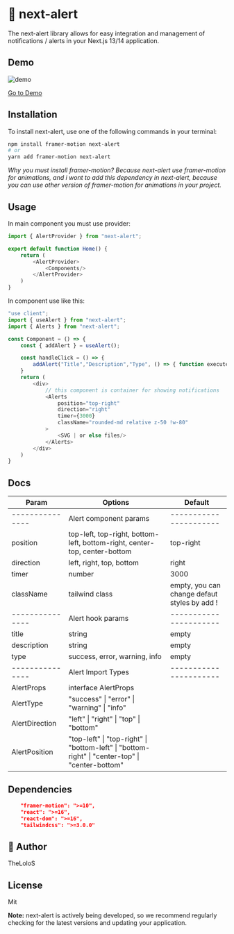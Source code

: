 
# 💌 next-alert 

The next-alert library allows for easy integration and management of notifications / alerts in your Next.js 13/14 application.

## Demo

![demo](https://github.com/TheLoloS/next-alert/assets/57485545/d22d9e5e-ce20-4d5f-b69f-a28b29b3f629)

[Go to Demo](https://next-alert-deom.vercel.app/)

## Installation

To install next-alert, use one of the following commands in your terminal:

```bash
npm install framer-motion next-alert
# or
yarn add framer-motion next-alert
```


*Why you must install framer-motion? Because next-alert use framer-motion for animations, and i wont to add this dependency in next-alert, because you can use other version of framer-motion for animations in your project.*

## Usage
In main component you must use provider:

```js
import { AlertProvider } from "next-alert";

export default function Home() {
	return (
        <AlertProvider>
            <Components/>
        </AlertProvider>
    )
}
```
In component use like this:

```js
"use client";
import { useAlert } from "next-alert";
import { Alerts } from "next-alert";

const Component = () => {
	const { addAlert } = useAlert();

    const handleClick = () => {
        addAlert("Title","Description","Type", () => { function execute after alert gone (optional) });
    }
    return (
        <div>
            // this component is container for showing notifications 
            <Alerts
				position="top-right"
				direction="right"
				timer={3000}
				className="rounded-md relative z-50 !w-80"
			>
                <SVG | or else files/>
            </Alerts>
        </div>
    )
}
```


## Docs

| **Param** | **Options** | **Default** |
|------------|------------|------------|
|---------------| Alert component params |----------------------|
| position |  top-left, top-right, bottom-left, bottom-right, center-top, center-bottom |  top-right |
| direction | left, right, top, bottom| right |
| timer | number | 3000 |
| className | tailwind class | empty, you can change defaut styles by add ! |
|---------------| Alert hook params |----------------------|
|title|string|empty|
|description|string|empty|
|type|success, error, warning, info|empty|
|---------------| Alert Import Types |----------------------|
|AlertProps| interface AlertProps |
|AlertType| "success" \| "error" \| "warning" \| "info" |
|AlertDirection| "left" \| "right" \| "top" \| "bottom" |
|AlertPosition| "top-left" \| "top-right" \| "bottom-left" \| "bottom-right" \| "center-top" \| "center-bottom" |


## Dependencies
```json
    "framer-motion": ">=10",
    "react": ">=16",
    "react-dom": ">=16",
    "tailwindcss": ">=3.0.0"
```

## 🥰 Author
TheLoloS


## License
Mit


**Note:** next-alert is actively being developed, so we recommend regularly checking for the latest versions and updating your application.

